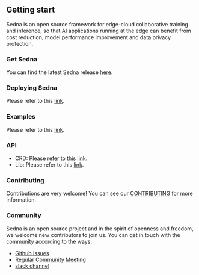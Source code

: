 ## Getting start

Sedna is an open source framework for edge-cloud collaborative training and inference, so that AI applications running at the edge can benefit from cost reduction, model performance improvement and data privacy protection.

### Get Sedna

You can find the latest Sedna release [here](https://github.com/kubeedge/sedna/releases).

### Deploying Sedna

Please refer to this [link](setup).

### Examples

Please refer to this [link](examples/README.html).

### API

- CRD: Please refer to this [link](api/crd).
- Lib: Please refer to this [link](api/lib).

### Contributing

Contributions are very welcome! You can see our [CONTRIBUTING](CONTRIBUTING.html) for more information.

### Community

Sedna is an open source project and in the spirit of openness and freedom, we welcome new contributors to join us. 
You can get in touch with the community according to the ways:
* [Github Issues](https://github.com/kubeedge/sedna/issues)
* [Regular Community Meeting](https://zoom.us/j/4167237304)
* [slack channel](https://app.slack.com/client/TDZ5TGXQW/C01EG84REVB/details)
